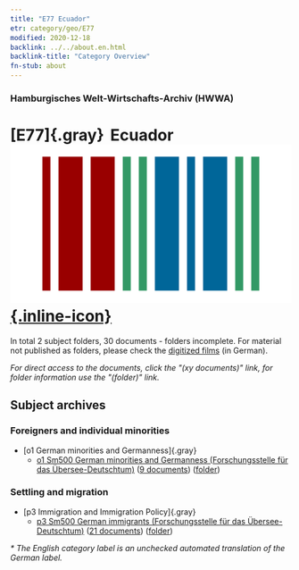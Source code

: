 ```yaml
---
title: "E77 Ecuador"
etr: category/geo/E77
modified: 2020-12-18
backlink: ../../about.en.html
backlink-title: "Category Overview"
fn-stub: about
---
```


### Hamburgisches Welt-Wirtschafts-Archiv (HWWA)
# [E77]{.gray}&#8201; Ecuador&#160; [![Wikidata item](/images/Wikidata-logo.svg){.inline-icon}](http://www.wikidata.org/entity/Q736)





In total 2 subject folders, 30 documents - folders incomplete.
For material not published as folders, please check the [digitized films](/film/h1_sh) (in German).

_For direct access to the documents, click the "(xy documents)" link, for folder information use the "(folder)" link._

## Subject archives



### Foreigners and individual minorities

- [o1 German minorities and Germanness]{.gray}
  - [o1 Sm500 German minorities and Germanness (Forschungsstelle für das Übersee-Deutschtum)](../../../subject/about.en.html#o1_Sm500) (<a href="https://dfg-viewer.de/show/?tx_dlf[id]=https://pm20.zbw.eu/mets/sh/1416xx/141688/1459xx/145911/public.mets.en.xml" target="_blank">9 documents</a>) ([folder](http://purl.org/pressemappe20/folder/sh/141688,145911))

### Settling and migration

- [p3 Immigration and Immigration Policy]{.gray}
  - [p3 Sm500 German immigrants (Forschungsstelle für das Übersee-Deutschtum)](../../../subject/about.en.html#p3_Sm500) (<a href="https://dfg-viewer.de/show/?tx_dlf[id]=https://pm20.zbw.eu/mets/sh/1416xx/141688/1459xx/145921/public.mets.en.xml" target="_blank">21 documents</a>) ([folder](http://purl.org/pressemappe20/folder/sh/141688,145921))


_* The English category label is an unchecked automated translation of the German label._

